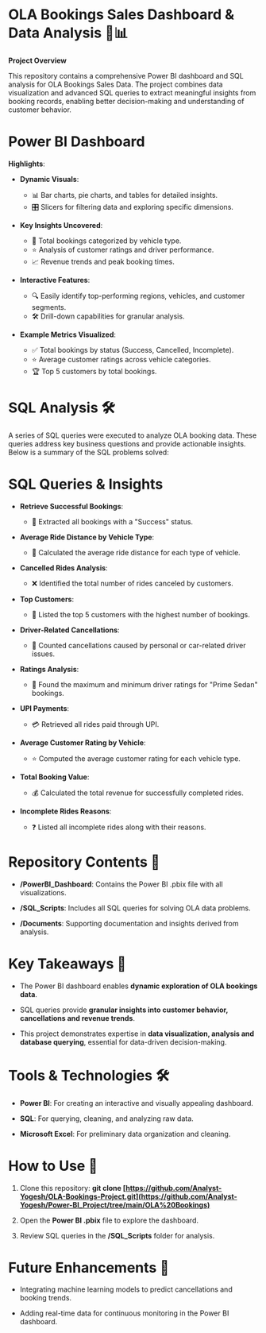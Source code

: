 # OLA Bookings Sales Dashboard & Data Analysis 🚖📊

**Project Overview**

This repository contains a comprehensive Power BI dashboard and SQL analysis for OLA Bookings Sales Data. The project combines data visualization and advanced SQL queries to extract meaningful insights from booking records, enabling better decision-making and understanding of customer behavior.

# Power BI Dashboard

**Highlights**:
- **Dynamic Visuals**:
    - 📊 Bar charts, pie charts, and tables for detailed insights.
    - 🎛️ Slicers for filtering data and exploring specific dimensions.
  
- **Key Insights Uncovered**:
    - 🚗 Total bookings categorized by vehicle type.
    - ⭐ Analysis of customer ratings and driver performance.
    - 📈 Revenue trends and peak booking times.
  
- **Interactive Features**:
  
    - 🔍 Easily identify top-performing regions, vehicles, and customer segments.
    - 🛠️ Drill-down capabilities for granular analysis.

 - **Example Metrics Visualized**:
   
    - ✅ Total bookings by status (Success, Cancelled, Incomplete).
    - ⭐ Average customer ratings across vehicle categories.
    - 🏆 Top 5 customers by total bookings.

# SQL Analysis 🛠️

A series of SQL queries were executed to analyze OLA booking data. These queries address key business questions and provide actionable insights. Below is a summary of the SQL problems solved:

# SQL Queries & Insights

- **Retrieve Successful Bookings**:

  - 📄 Extracted all bookings with a "Success" status.

- **Average Ride Distance by Vehicle Type**:

    - 📏 Calculated the average ride distance for each type of vehicle.

- **Cancelled Rides Analysis**:

    - ❌ Identified the total number of rides canceled by customers.

- **Top Customers**:

    - 🏅 Listed the top 5 customers with the highest number of bookings.

- **Driver-Related Cancellations**:

    - 🚫 Counted cancellations caused by personal or car-related driver issues.

- **Ratings Analysis**:

    - 🌟 Found the maximum and minimum driver ratings for "Prime Sedan" bookings.

- **UPI Payments**:

    - 💳 Retrieved all rides paid through UPI.

- **Average Customer Rating by Vehicle**:

    - ⭐ Computed the average customer rating for each vehicle type.

- **Total Booking Value**:

    - 💰 Calculated the total revenue for successfully completed rides.

- **Incomplete Rides Reasons**:

    - ❓ Listed all incomplete rides along with their reasons.

# Repository Contents 📁

- **/PowerBI_Dashboard**: Contains the Power BI .pbix file with all visualizations.

- **/SQL_Scripts**: Includes all SQL queries for solving OLA data problems.

- **/Documents**: Supporting documentation and insights derived from analysis.

# Key Takeaways 🌟

- The Power BI dashboard enables **dynamic exploration of OLA bookings data**.

- SQL queries provide **granular insights into customer behavior, cancellations and revenue trends**.

- This project demonstrates expertise in **data visualization, analysis and database querying**, essential for data-driven decision-making.

# Tools & Technologies 🛠️

- **Power BI**: For creating an interactive and visually appealing dashboard.

- **SQL**: For querying, cleaning, and analyzing raw data.

- **Microsoft Excel**: For preliminary data organization and cleaning.

# How to Use 📂

1. Clone this repository: **git clone [https://github.com/Analyst-Yogesh/OLA-Bookings-Project.git](https://github.com/Analyst-Yogesh/Power-BI_Project/tree/main/OLA%20Bookings)**

2. Open the **Power BI .pbix** file to explore the dashboard.

3. Review SQL queries in the **/SQL_Scripts** folder for analysis.

# Future Enhancements 🚀

- Integrating machine learning models to predict cancellations and booking trends.

- Adding real-time data for continuous monitoring in the Power BI dashboard.


